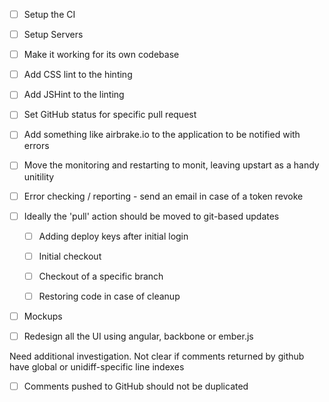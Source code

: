 

- [ ] Setup the CI
- [ ] Setup Servers
- [ ] Make it working for its own codebase


- [ ] Add CSS lint to the hinting
- [ ] Add JSHint to the linting


- [ ] Set GitHub status for specific pull request




- [ ] Add something like airbrake.io to the application to be notified with errors
- [ ] Move the monitoring and restarting to monit, leaving upstart as a handy unitility

- [ ] Error checking / reporting - send an email in case of a token revoke


- [ ] Ideally the 'pull' action should be moved to git-based updates
  - [ ] Adding deploy keys after initial login
  - [ ] Initial checkout

  - [ ] Checkout of a specific branch
  - [ ] Restoring code in case of cleanup


- [ ] Mockups

- [ ] Redesign all the UI using angular, backbone or ember.js

Need additional investigation. Not clear if comments returned by github have global or unidiff-specific line indexes
- [ ] Comments pushed to GitHub should not be duplicated
